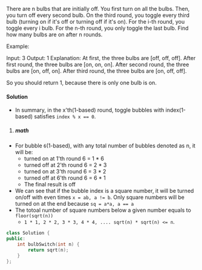 There are n bulbs that are initially off. You first turn on all the bulbs. Then, you turn off every second bulb. On the third round, you toggle every third bulb (turning on if it's off or turning off if it's on). For the i-th round, you toggle every i bulb. For the n-th round, you only toggle the last bulb. Find how many bulbs are on after n rounds.

Example:

Input: 3
Output: 1 
Explanation: 
At first, the three bulbs are [off, off, off].
After first round, the three bulbs are [on, on, on].
After second round, the three bulbs are [on, off, on].
After third round, the three bulbs are [on, off, off]. 

So you should return 1, because there is only one bulb is on.


#### Solution

- In summary, in the x'th(1-based) round, toggle bubbles with index(1-based) satisfies `index % x == 0`.


1. ##### math

- For bubble `6`(1-based), with any total number of bubbles denoted as n, it will be:
    - turned on at 1'th round 6 = 1 * 6
    - turned off at 2'th round 6 = 2 * 3
    - turned on at 3'th round 6 = 3 * 2
    - turned off at 6'th round 6 = 6 * 1
    - The final result is off
- We can see that if the bubble index is a square number, it will be turned on/off with even times `x = ab, a != b`. Only square numbers will be turned on at the end because `sq = a*a, a == a`
- The totoal number of square numbers below a given number equals to `floor(sqrt(n))`
    - `1 * 1, 2 * 2, 3 * 3, 4 * 4, .... sqrt(n) * sqrt(n) <= n`.

```cpp
class Solution {
public:
    int bulbSwitch(int n) {
        return sqrt(n);
    }
};
```